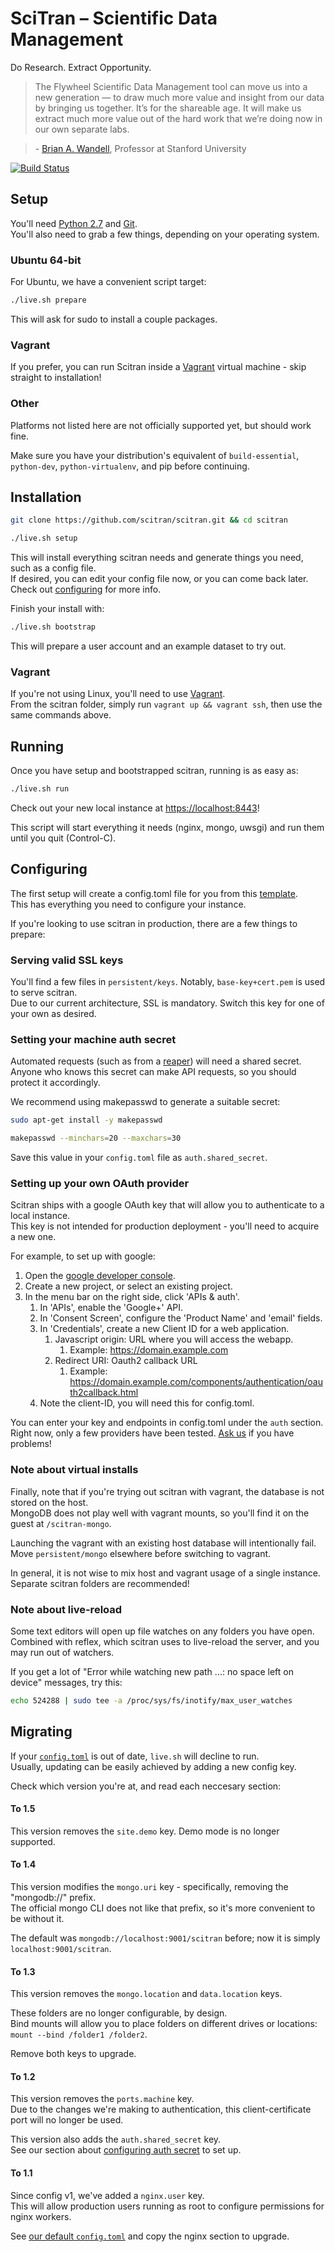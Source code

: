 # SciTran – Scientific Data Management

Do Research. Extract Opportunity.

> The Flywheel Scientific Data Management tool can move us into a new generation — to draw much more value and insight from our data by bringing us together. It’s for the shareable age. It will make us extract much more value out of the hard work that we’re doing now in our own separate labs.

> \- [Brian A. Wandell](https://web.stanford.edu/group/vista/cgi-bin/wandell), Professor at Stanford University

[![Build Status](https://img.shields.io/travis/scitran/scitran/master.svg?style=flat-square)](https://travis-ci.org/scitran/scitran)

## Setup

You'll need [Python 2.7](https://www.python.org) and [Git](https://git-scm.com).<br>
You'll also need to grab a few things, depending on your operating system.

### Ubuntu 64-bit

For Ubuntu, we have a convenient script target:

```bash
./live.sh prepare
```

This will ask for sudo to install a couple packages.

### Vagrant

If you prefer, you can run Scitran inside a [Vagrant](https://www.vagrantup.com/) virtual machine - skip straight to installation!

### Other

Platforms not listed here are not officially supported yet, but should work fine.

Make sure you have your distribution's equivalent of `build-essential`, `python-dev`, `python-virtualenv`, and pip before continuing.


## Installation

```bash
git clone https://github.com/scitran/scitran.git && cd scitran

./live.sh setup
```

This will install everything scitran needs and generate things you need, such as a config file.<br>
If desired, you can edit your config file now, or you can come back later. Check out [configuring](#configuring) for more info.

Finish your install with:

```bash
./live.sh bootstrap
```

This will prepare a user account and an example dataset to try out.

### Vagrant

If you're not using Linux, you'll need to use [Vagrant](https://www.vagrantup.com).<br>
From the scitran folder, simply run `vagrant up && vagrant ssh`, then use the same commands above.

## Running

Once you have setup and bootstrapped scitran, running is as easy as:

```bash
./live.sh run
```

Check out your new local instance at [https://localhost:8443](https://localhost:8443)!

This script will start everything it needs (nginx, mongo, uwsgi) and run them until you quit (Control-C).

## Configuring

The first setup will create a config.toml file for you from this [template](templates/config.toml).<br>
This has everything you need to configure your instance.

If you're looking to use scitran in production, there are a few things to prepare:

### Serving valid SSL keys

You'll find a few files in `persistent/keys`. Notably, `base-key+cert.pem` is used to serve scitran.<br>
Due to our current architecture, SSL is mandatory. Switch this key for one of your own as desired.

### Setting your machine auth secret

Automated requests (such as from a [reaper](https://github.com/scitran/reaper)) will need a shared secret.<br>
Anyone who knows this secret can make API requests, so you should protect it accordingly.<br>

We recommend using makepasswd to generate a suitable secret:

```bash
sudo apt-get install -y makepasswd

makepasswd --minchars=20 --maxchars=30
```

Save this value in your `config.toml` file as `auth.shared_secret`.

### Setting up your own OAuth provider

Scitran ships with a google OAuth key that will allow you to authenticate to a local instance.<br>
This key is not intended for production deployment - you'll need to acquire a new one.

For example, to set up with google:

1. Open the [google developer console](https://console.developers.google.com).
1. Create a new project, or select an existing project.
1. In the menu bar on the right side, click 'APIs & auth'.
	1. In 'APIs', enable the 'Google+' API.
	1. In 'Consent Screen', configure the 'Product Name' and 'email' fields.
	1. In 'Credentials', create a new Client ID for a web application.
		1. Javascript origin: URL where you will access the webapp.
			1. Example: https://domain.example.com
		1. Redirect URI: Oauth2 callback URL
			1. Example: https://domain.example.com/components/authentication/oauth2callback.html
	1. Note the client-ID, you will need this for config.toml.


You can enter your key and endpoints in config.toml under the `auth` section.<br>
Right now, only a few providers have been tested. [Ask us](https://github.com/scitran/scitran/issues/new) if you have problems!

### Note about virtual installs

Finally, note that if you're trying out scitran with vagrant, the database is not stored on the host.<br>
MongoDB does not play well with vagrant mounts, so you'll find it on the guest at `/scitran-mongo`.

Launching the vagrant with an existing host database will intentionally fail.<br>
Move `persistent/mongo` elsewhere before switching to vagrant.

In general, it is not wise to mix host and vagrant usage of a single instance.<br>
Separate scitran folders are recommended!

### Note about live-reload

Some text editors will open up file watches on any folders you have open.<br>
Combined with reflex, which scitran uses to live-reload the server, and you may run out of watchers.

If you get a lot of "Error while watching new path ...: no space left on device" messages, try this:

```bash
echo 524288 | sudo tee -a /proc/sys/fs/inotify/max_user_watches
```

## Migrating

If your [`config.toml`](templates/config.toml) is out of date, `live.sh` will decline to run.<br>
Usually, updating can be easily achieved by adding a new config key.

Check which version you're at, and read each neccesary section:

#### To 1.5

This version removes the `site.demo` key. Demo mode is no longer supported.

#### To 1.4

This version modifies the `mongo.uri` key - specifically, removing the "mongodb://" prefix.<br>
The official mongo CLI does not like that prefix, so it's more convenient to be without it.

The default was `mongodb://localhost:9001/scitran` before; now it is simply `localhost:9001/scitran`.

#### To 1.3

This version removes the `mongo.location` and `data.location` keys.

These folders are no longer configurable, by design.<br>
Bind mounts will allow you to place folders on different drives or locations: `mount --bind /folder1 /folder2`.

Remove both keys to upgrade.

#### To 1.2

This version removes the `ports.machine` key.<br>
Due to the changes we're making to authentication, this client-certificate port will no longer be used.

This version also adds the `auth.shared_secret` key.<br>
See our section about [configuring auth secret](#setting-your-machine-auth-secret) to set up.

#### To 1.1

Since config v1, we've added a `nginx.user` key.<br>
This will allow production users running as root to configure permissions for nginx workers.

See [our default `config.toml`](templates/config.toml) and copy the nginx section to upgrade.
